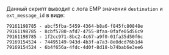 Данный скрипт выводит с лога EMP значения ```destination``` и ```ext_message_id``` в виде:

```
79161198785 - abcf5fba-5459-4364-b8a6-f845fc80848e
79161198785 - 8cbf5780-afd7-4755-8faa-0fafe05d56c9
79161198785 - 1f2cc971-8bc2-4c67-a9f0-01fa35d50f6c
79169154524 - 74495149-943d-4b3f-a7a3-8e0dcd76b1d4
79169154524 - 6b4f656a-4fdc-4d0f-8d18-b74bab6e3ee6
```
